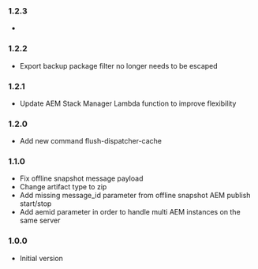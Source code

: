 ### 1.2.3
*

### 1.2.2
* Export backup package filter no longer needs to be escaped

### 1.2.1
* Update AEM Stack Manager Lambda function to improve flexibility 

### 1.2.0
* Add new command flush-dispatcher-cache

### 1.1.0
* Fix offline snapshot message payload
* Change artifact type to zip
* Add missing message_id parameter from offline snapshot AEM publish start/stop
* Add aemid parameter in order to handle multi AEM instances on the same server

### 1.0.0
* Initial version
